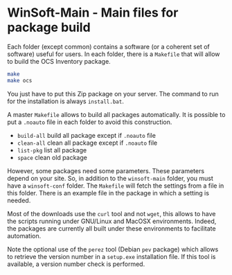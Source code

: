 # WinSoft-Main - Main files for package build

Each folder (except common) contains a software (or a coherent set of software) useful for users.
In each folder, there is a `Makefile` that will allow to build the OCS Inventory package.

```bash
make
make ocs
```

You just have to put this Zip package on your server.
The command to run for the installation is always `install.bat`.

A master `Makefile` allows to build all packages automatically.
It is possible to put a `.noauto` file in each folder to avoid this
construction.

* `build-all`  build all package except if `.noauto` file
* `clean-all`  clean all package except if `.noauto` file
* `list-pkg`   list all package
* `space`      clean old package

However, some packages need some parameters.
These parameters depend on your site.
So, in addition to the `winsoft-main` folder, you must have a `winsoft-conf` folder.
The `Makefile` will fetch the settings from a file in this folder.
There is an example file in the package in which a setting is needed.

Most of the downloads use the `curl` tool and not `wget`,
this allows to have the scripts running under GNU/Linux and MacOSX environments.
Indeed, the packages are currently all built under these environments
to facilitate automation.

Note the optional use of the `perez` tool (Debian `pev` package)
which allows to retrieve the version number in a `setup.exe` installation file.
If this tool is available, a version number check is performed.
